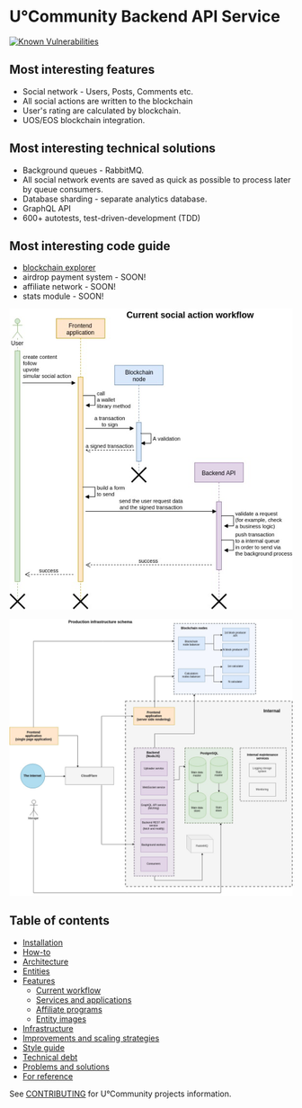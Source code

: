 # U°Community Backend API Service

[![Known Vulnerabilities](https://snyk.io/test/github/vladimirice/ucom.backend/badge.svg)](https://snyk.io/test/github/vladimirice/ucom.backend)

## Most interesting features
* Social network - Users, Posts, Comments etc.
* All social actions are written to the blockchain
* User's rating are calculated by blockchain.
* UOS/EOS blockchain integration.

## Most interesting technical solutions
* Background queues - RabbitMQ.
* All social network events are saved as quick as possible to process later by queue consumers.
* Database sharding - separate analytics database.
* GraphQL API
* 600+ autotests, test-driven-development (TDD)

## Most interesting code guide
* [blockchain explorer](documentation/code-guide/BLOCKCHAIN_EXPLORER.md)
* airdrop payment system - SOON!
* affiliate network      - SOON!
* stats module           - SOON!

![Social action workflow](https://raw.githubusercontent.com/UOSnetwork/ucom.backend/master/documentation/jpg/social-action-workflow.jpg)

![Current infrastructure](https://raw.githubusercontent.com/UOSnetwork/ucom.backend/master/documentation/jpg/production-infrastructure.jpg)

## Table of contents
* [Installation](documentation/INSTALLATION.md)
* [How-to](documentation/HOW_TO.md)
* [Architecture](documentation/ARCHITECTURE.md)
* [Entities](documentation/ENTITIES.md)
* [Features](documentation/features)
    * [Current workflow](documentation/features/CURRENT_WORKFLOW.md)
    * [Services and applications](documentation/features/SERVICES_AND_APPLICATIONS.md)
    * [Affiliate programs](documentation/features/AFFILIATE_PROGRAMS.md)
    * [Entity images](documentation/features/ENTITY_IMAGES.md)
* [Infrastructure](documentation/INFRASTRUCTURE.md)
* [Improvements and scaling strategies](documentation/IMPROVEMENTS_AND_SCALING_STRATEGIES.md)
* [Style guide](documentation/STYLE_GUIDE.md)
* [Technical debt](documentation/TECHNICAL_DEBT.md)
* [Problems and solutions](documentation/PROBLEMS_AND_SOLUTIONS.md)
* [For reference](documentation/FOR_REFERENCE.md)



See [CONTRIBUTING](../../../uos.docs/blob/master/CONTRIBUTING.md) for U°Community projects information.
